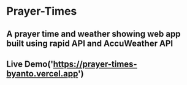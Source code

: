 # Prayer-Times
## A prayer time and weather showing web app built using rapid API and AccuWeather API
## Live Demo('https://prayer-times-byanto.vercel.app')
